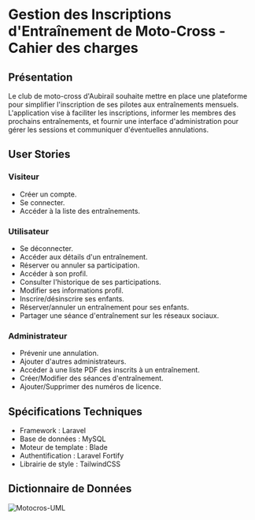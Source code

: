 # Gestion des Inscriptions d'Entraînement de Moto-Cross - Cahier des charges

## Présentation

Le club de moto-cross d'Aubirail souhaite mettre en place une plateforme pour simplifier l'inscription de ses pilotes aux entraînements mensuels. L'application vise à faciliter les inscriptions, informer les membres des prochains entraînements, et fournir une interface d'administration pour gérer les sessions et communiquer d'éventuelles annulations.

## User Stories

### Visiteur
- Créer un compte.
- Se connecter.
- Accéder à la liste des entraînements.

### Utilisateur
- Se déconnecter.
- Accéder aux détails d'un entraînement.
- Réserver ou annuler sa participation.
- Accéder à son profil.
- Consulter l'historique de ses participations.
- Modifier ses informations profil.
- Inscrire/désinscrire ses enfants.
- Réserver/annuler un entraînement pour ses enfants.
- Partager une séance d'entraînement sur les réseaux sociaux.

### Administrateur
- Prévenir une annulation.
- Ajouter d'autres administrateurs.
- Accéder à une liste PDF des inscrits à un entraînement.
- Créer/Modifier des séances d'entraînement.
- Ajouter/Supprimer des numéros de licence.

## Spécifications Techniques

- Framework : Laravel
- Base de données : MySQL
- Moteur de template : Blade
- Authentification : Laravel Fortify
- Librairie de style : TailwindCSS

## Dictionnaire de Données

![Motocros-UML](https://github.com/doublet-kevin/motocross-laravel/assets/91097262/e1883710-1282-46b7-a06d-64c5120004e7)
